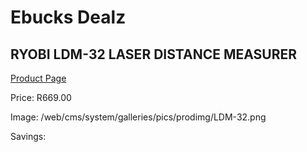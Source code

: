 
# Ebucks Dealz
## RYOBI LDM-32 LASER DISTANCE MEASURER
[Product Page](https://www.ebucks.com/web/shop/productSelected.do?prodId=1067940324&catId=370101825)

Price: R669.00

Image: /web/cms/system/galleries/pics/prodimg/LDM-32.png

Savings: 


	